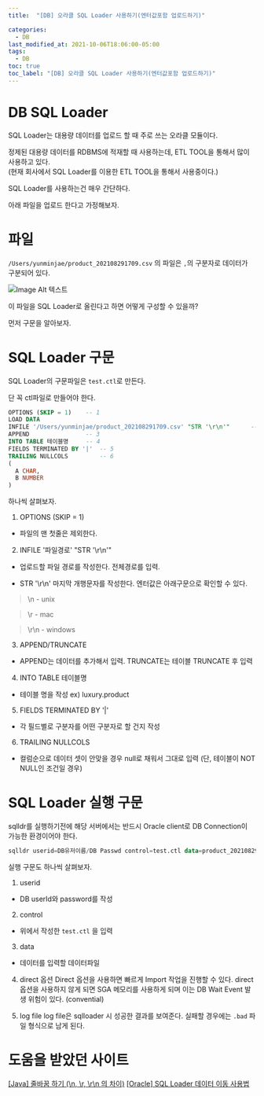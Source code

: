 ```yaml
---
title:  "[DB] 오라클 SQL Loader 사용하기(엔터값포함 업로드하기)"

categories:
  - DB
last_modified_at: 2021-10-06T18:06:00-05:00
tags:
  - DB
toc: true
toc_label: "[DB] 오라클 SQL Loader 사용하기(엔터값포함 업로드하기)"
---
```


# DB SQL Loader
SQL Loader는 대용량 데이터를 업로드 할 때 주로 쓰는 오라클 모듈이다. 

정제된 대용량 데이터를 RDBMS에 적재할 때 사용하는데, ETL TOOL을 통해서 많이 사용하고 있다.<br>
(현재 회사에서 SQL Loader를 이용한 ETL TOOL을 통해서 사용중이다.)

SQL Loader를 사용하는건 매우 간단하다.

아래 파일을 업로드 한다고 가정해보자.

# 파일
`/Users/yunminjae/product_202108291709.csv` 의 파일은 `,`의 구분자로 데이터가 구분되어 있다. 

![Image Alt 텍스트](/assets/img/db/sqlloader1.png)  

이 파일을 SQL Loader로 올린다고 하면 어떻게 구성할 수 있을까?

먼저 구문을 알아보자.

# SQL Loader 구문
SQL Loader의 구문파일은 `test.ctl`로 만든다. 

단 꼭 ctl파일로 만들어야 한다.

```sql
OPTIONS (SKIP = 1)    -- 1
LOAD DATA             
INFILE '/Users/yunminjae/product_202108291709.csv' "STR '\r\n'"      -- 2
APPEND                -- 3
INTO TABLE 테이블명     -- 4
FIELDS TERMINATED BY '|'  -- 5
TRAILING NULLCOLS         -- 6
(
  A CHAR,
  B NUMBER
)
```

하나씩 살펴보자.

1. OPTIONS (SKIP = 1) 

 - 파일의 맨 첫줄은 제외한다. 

2. INFILE '파일경로' "STR '\r\n'" 

 - 업로드할 파일 경로를 작성한다. 전체경로를 입력.

 - STR '\r\n' 마지막 개행문자를 작성한다. 엔터값은 아래구문으로 확인할 수 있다.
 
  > \n - unix

  > \r - mac
  
  > \r\n - windows

3. APPEND/TRUNCATE

 - APPEND는 데이터를 추가해서 입력. TRUNCATE는 테이블 TRUNCATE 후 입력

4. INTO TABLE 테이블명

 - 테이블 명을 작성 ex) luxury.product

5. FIELDS TERMINATED BY '|' 

 - 각 필드별로 구분자를 어떤 구분자로 할 건지 작성

6. TRAILING NULLCOLS

 - 컬럼순으로 데이터 셋이 안맞을 경우 null로 채워서 그대로 입력 (단, 테이블이 NOT NULL인 조건일 경우)


# SQL Loader 실행 구문 

sqlldr를 실행하기전에 해당 서버에서는 반드시 Oracle client로 DB Connection이 가능한 환경이어야 한다.

```sql
sqlldr userid=DB유저이름/DB Passwd control=test.ctl data=product_202108291709.csv log=test.log direct=true
```

실행 구문도 하나씩 살펴보자.

1. userid

 - DB userId와 password를 작성

2. control

 - 위에서 작성한 `test.ctl` 을 입력

3. data

 - 데이터를 입력할 데이터파일

4. direct 옵션
 Direct 옵션을 사용하면 빠르게 Import 작업을 진행할 수 있다. direct 옵션을 사용하지 않게 되면 SGA 메모리를 사용하게 되며 이는 DB Wait Event 발생 위험이 있다. (convential)

5. log file 
 log file은 sqlloader 시 성공한 결과를 보여준다. 실패할 경우에는 `.bad` 파일 형식으로 남게 된다. 


# 도움을 받았던 사이트
[[Java] 줄바꿈 하기 (\n, \r, \r\n 의 차이)](https://hianna.tistory.com/602)
[[Oracle] SQL Loader 데이터 이동 사용법](https://myjamong.tistory.com/224)